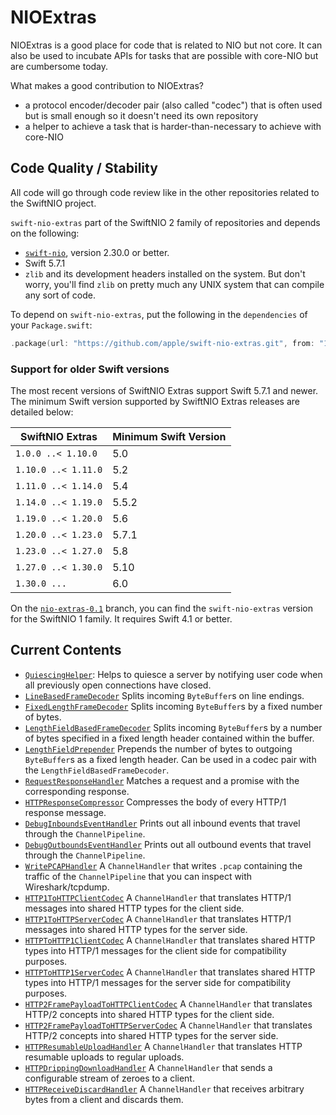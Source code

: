 # NIOExtras

NIOExtras is a good place for code that is related to NIO but not core. It can also be used to incubate APIs for tasks that are possible with core-NIO but are cumbersome today.

What makes a good contribution to NIOExtras?

- a protocol encoder/decoder pair (also called "codec") that is often used but is small enough so it doesn't need its own repository
- a helper to achieve a task that is harder-than-necessary to achieve with core-NIO

## Code Quality / Stability

All code will go through code review like in the other repositories related to the SwiftNIO project.

`swift-nio-extras` part of the SwiftNIO 2 family of repositories and depends on the following:

- [`swift-nio`](https://github.com/apple/swift-nio), version 2.30.0 or better.
- Swift 5.7.1
- `zlib` and its development headers installed on the system. But don't worry, you'll find `zlib` on pretty much any UNIX system that can compile any sort of code.

To depend on `swift-nio-extras`, put the following in the `dependencies` of your `Package.swift`:

```swift
.package(url: "https://github.com/apple/swift-nio-extras.git", from: "1.0.0"),
```

### Support for older Swift versions

The most recent versions of SwiftNIO Extras support Swift 5.7.1 and newer. The minimum Swift version supported by SwiftNIO Extras releases are detailed below:

SwiftNIO Extras     | Minimum Swift Version
--------------------|----------------------
`1.0.0 ..< 1.10.0`  | 5.0
`1.10.0 ..< 1.11.0` | 5.2
`1.11.0 ..< 1.14.0` | 5.4
`1.14.0 ..< 1.19.0` | 5.5.2
`1.19.0 ..< 1.20.0` | 5.6
`1.20.0 ..< 1.23.0` | 5.7.1
`1.23.0 ..< 1.27.0` | 5.8
`1.27.0 ..< 1.30.0` | 5.10
`1.30.0 ...`        | 6.0

On the [`nio-extras-0.1`](https://github.com/apple/swift-nio-extras/tree/nio-extras-0.1) branch, you can find the `swift-nio-extras` version for the SwiftNIO 1 family. It requires Swift 4.1 or better.

## Current Contents

- [`QuiescingHelper`](Sources/NIOExtras/QuiescingHelper.swift): Helps to quiesce
  a server by notifying user code when all previously open connections have closed.
- [`LineBasedFrameDecoder`](Sources/NIOExtras/LineBasedFrameDecoder.swift) Splits incoming `ByteBuffer`s on line endings.
- [`FixedLengthFrameDecoder`](Sources/NIOExtras/FixedLengthFrameDecoder.swift) Splits incoming `ByteBuffer`s by a fixed number of bytes.
- [`LengthFieldBasedFrameDecoder`](Sources/NIOExtras/LengthFieldBasedFrameDecoder.swift) Splits incoming `ByteBuffer`s by a number of bytes specified in a fixed length header contained within the buffer.
- [`LengthFieldPrepender`](Sources/NIOExtras/LengthFieldPrepender.swift) Prepends the number of bytes to outgoing `ByteBuffer`s as a fixed length header. Can be used in a codec pair with the `LengthFieldBasedFrameDecoder`.
- [`RequestResponseHandler`](Sources/NIOExtras/RequestResponseHandler.swift) Matches a request and a promise with the corresponding response.
- [`HTTPResponseCompressor`](Sources/NIOHTTPCompression/HTTPResponseCompressor.swift) Compresses the body of every HTTP/1 response message.
- [`DebugInboundsEventHandler`](Sources/NIOExtras/DebugInboundEventsHandler.swift) Prints out all inbound events that travel through the `ChannelPipeline`.
- [`DebugOutboundsEventHandler`](Sources/NIOExtras/DebugOutboundEventsHandler.swift) Prints out all outbound events that travel through the `ChannelPipeline`.
- [`WritePCAPHandler`](Sources/NIOExtras/WritePCAPHandler.swift) A `ChannelHandler` that writes `.pcap` containing the traffic of the `ChannelPipeline` that you can inspect with Wireshark/tcpdump.
- [`HTTP1ToHTTPClientCodec`](Sources/NIOHTTPTypesHTTP1/HTTP1ToHTTPCodec.swift) A `ChannelHandler` that translates HTTP/1 messages into shared HTTP types for the client side.
- [`HTTP1ToHTTPServerCodec`](Sources/NIOHTTPTypesHTTP1/HTTP1ToHTTPCodec.swift) A `ChannelHandler` that translates HTTP/1 messages into shared HTTP types for the server side.
- [`HTTPToHTTP1ClientCodec`](Sources/NIOHTTPTypesHTTP1/HTTPToHTTP1Codec.swift) A `ChannelHandler` that translates shared HTTP types into HTTP/1 messages for the client side for compatibility purposes.
- [`HTTPToHTTP1ServerCodec`](Sources/NIOHTTPTypesHTTP1/HTTPToHTTP1Codec.swift) A `ChannelHandler` that translates shared HTTP types into HTTP/1 messages for the server side for compatibility purposes.
- [`HTTP2FramePayloadToHTTPClientCodec`](Sources/NIOHTTPTypesHTTP2/HTTP2ToHTTPCodec.swift) A `ChannelHandler` that translates HTTP/2 concepts into shared HTTP types for the client side.
- [`HTTP2FramePayloadToHTTPServerCodec`](Sources/NIOHTTPTypesHTTP2/HTTP2ToHTTPCodec.swift) A `ChannelHandler` that translates HTTP/2 concepts into shared HTTP types for the server side.
- [`HTTPResumableUploadHandler`](Sources/NIOResumableUpload/HTTPResumableUploadHandler.swift) A `ChannelHandler` that translates HTTP resumable uploads to regular uploads.
- [`HTTPDrippingDownloadHandler`](Sources/NIOHTTPResponsiveness/HTTPDrippingDownloadHandler.swift) A `ChannelHandler` that sends a configurable stream of zeroes to a client.
- [`HTTPReceiveDiscardHandler`](Sources/NIOHTTPResponsiveness/HTTPReceiveDiscardHandler.swift) A `ChannelHandler` that receives arbitrary bytes from a client and discards them.
